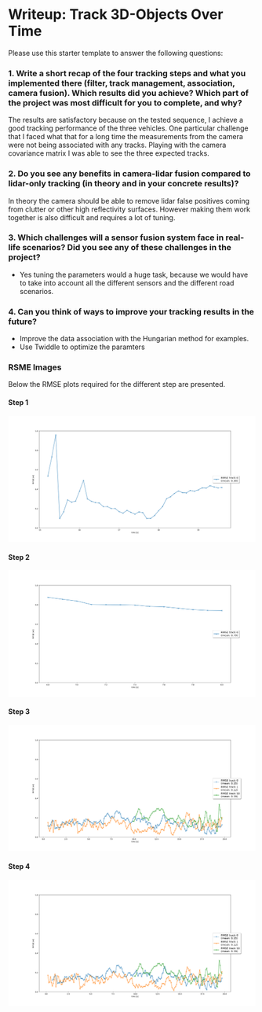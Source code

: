 # Writeup: Track 3D-Objects Over Time

Please use this starter template to answer the following questions:

### 1. Write a short recap of the four tracking steps and what you implemented there (filter, track management, association, camera fusion). Which results did you achieve? Which part of the project was most difficult for you to complete, and why?

The results are satisfactory because on the tested sequence, I achieve a good tracking performance of the three vehicles. One particular challenge that I faced
what that for a long time the measurements from the camera were not being associated with any tracks. Playing with the camera covariance matrix I was able to
see the three expected tracks.

### 2. Do you see any benefits in camera-lidar fusion compared to lidar-only tracking (in theory and in your concrete results)?
In theory the camera should be able to remove lidar false positives coming from clutter or other high reflectivity surfaces.
However making them work together is also difficult and requires a lot of tuning.

### 3. Which challenges will a sensor fusion system face in real-life scenarios? Did you see any of these challenges in the project?
- Yes tuning the parameters would a huge task, because we would have to take into account all the different sensors and the different road scenarios.

### 4. Can you think of ways to improve your tracking results in the future?
- Improve the data association with the Hungarian method for examples.
- Use Twiddle to optimize the paramters

### RSME Images

Below the RMSE plots required for the different step are presented.

#### Step 1

<img src="img/step1_RMSE.png"/>

#### Step 2

<img src="img/step2_RMSE.png"/>

#### Step 3

<img src="img/step3_nocamera.png"/>

#### Step 4

<img src="img/step3.png"/>
